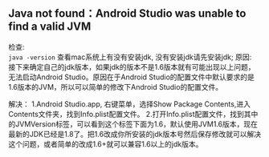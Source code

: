 ## Java not found：Android Studio was unable to find a valid JVM
检查:  
`java -version`  查看mac系统上有没有安装jdk, 没有安装jdk请先安装jdk;
原因:  
接下来确定自己的jdk版本，如果jdk的版本不是1.6版本就有可能出现以上问题，无法启动Android Studio。原因在于Android Studio的配置文件中默认要求的是1.6版本的JVM，所以可以简单的修改下Android Studio的配置文件。

解决：
1.Android Studio.app, 右键菜单，选择Show Package Contents,进入Contents文件夹，找到Info.plist配置文件。
2.打开Info.plist配置文件，找到其中的<key>JVMVersion<key>标签，可以看到这个标签下面为<string>1.6<string>，默认使用JVM1.6版本，现在最新的JDK已经是1.8了。把1.6改成你所安装的jdk版本号然后保存修改就可以解决这个问题，或者简单的改成1.6+就可以兼容1.6以上的jdk版本。